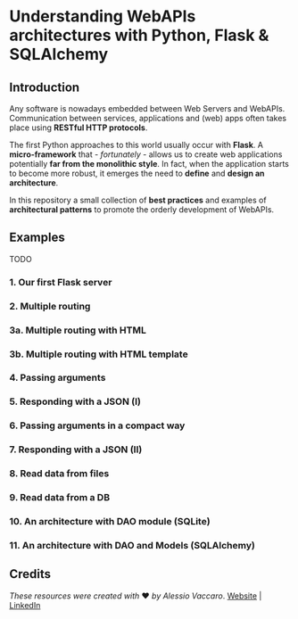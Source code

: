 # Understanding WebAPIs architectures with Python, Flask & SQLAlchemy

## Introduction
Any software is nowadays embedded between Web Servers and WebAPIs. Communication between services, applications and (web) apps often takes place using **RESTful HTTP protocols**.

The first Python approaches to this world usually occur with **Flask**. A **micro-framework** that - _fortunately_ - allows us to create web applications potentially **far from the monolithic style**.
In fact, when the application starts to become more robust, it emerges the need to **define** and **design an architecture**.

In this repository a small collection of **best practices** and examples of **architectural patterns** to promote the orderly development of WebAPIs.

## Examples
TODO

### 1. Our first Flask server

### 2. Multiple routing

### 3a. Multiple routing with HTML

### 3b. Multiple routing with HTML template

### 4. Passing arguments

### 5. Responding with a JSON (I)

### 6. Passing arguments in a compact way

### 7. Responding with a JSON (II)

### 8. Read data from files

### 9. Read data from a DB

### 10. An architecture with DAO module (SQLite)

### 11. An architecture with DAO and Models (SQLAlchemy)

## Credits

*These resources were created with* ❤ *by Alessio Vaccaro*.
[Website](https://www.alessiovaccaro.com) | [LinkedIn](https://www.linkedin.com/in/alessio-vaccaro/) 